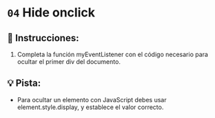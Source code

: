 # `04` Hide onclick
## 📝 Instrucciones:
1. Completa la función myEventListener con el código necesario para ocultar el primer div del documento.
## 💡 Pista:
- Para ocultar un elemento con JavaScript debes usar element.style.display, y establece el valor correcto.